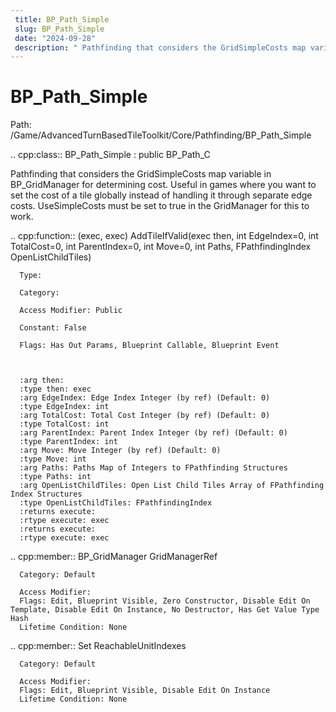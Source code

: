 ```yaml
---
 title: BP_Path_Simple
 slug: BP_Path_Simple
 date: "2024-09-28"
 description: " Pathfinding that considers the GridSimpleCosts map variable in BP_GridManager for determining cost. Useful in games where you want to set the cost of a tile globally instead of handling it through separate edge costs. UseSimpleCosts must be set to true in the GridManager for this to work."
---
```


BP_Path_Simple
===============

Path: /Game/AdvancedTurnBasedTileToolkit/Core/Pathfinding/BP_Path_Simple

.. cpp:class:: BP_Path_Simple : public BP_Path_C

   Pathfinding that considers the GridSimpleCosts map variable in BP_GridManager for determining cost. Useful in games where you want to set the cost of a tile globally instead of handling it through separate edge costs. UseSimpleCosts must be set to true in the GridManager for this to work.

   .. cpp:function:: (exec, exec) AddTileIfValid(exec then, int EdgeIndex=0, int TotalCost=0, int ParentIndex=0, int Move=0, int Paths, FPathfindingIndex OpenListChildTiles)

      Type: 

      Category: 

      Access Modifier: Public

      Constant: False

      Flags: Has Out Params, Blueprint Callable, Blueprint Event

      

      :arg then: 
      :type then: exec
      :arg EdgeIndex: Edge Index Integer (by ref) (Default: 0)
      :type EdgeIndex: int
      :arg TotalCost: Total Cost Integer (by ref) (Default: 0)
      :type TotalCost: int
      :arg ParentIndex: Parent Index Integer (by ref) (Default: 0)
      :type ParentIndex: int
      :arg Move: Move Integer (by ref) (Default: 0)
      :type Move: int
      :arg Paths: Paths Map of Integers to FPathfinding Structures
      :type Paths: int
      :arg OpenListChildTiles: Open List Child Tiles Array of FPathfinding Index Structures
      :type OpenListChildTiles: FPathfindingIndex
      :returns execute: 
      :rtype execute: exec
      :returns execute: 
      :rtype execute: exec

   .. cpp:member:: BP_GridManager GridManagerRef

      Category: Default

      Access Modifier: 
      Flags: Edit, Blueprint Visible, Zero Constructor, Disable Edit On Template, Disable Edit On Instance, No Destructor, Has Get Value Type Hash
      Lifetime Condition: None

      

   .. cpp:member:: Set ReachableUnitIndexes

      Category: Default

      Access Modifier: 
      Flags: Edit, Blueprint Visible, Disable Edit On Instance
      Lifetime Condition: None

      

